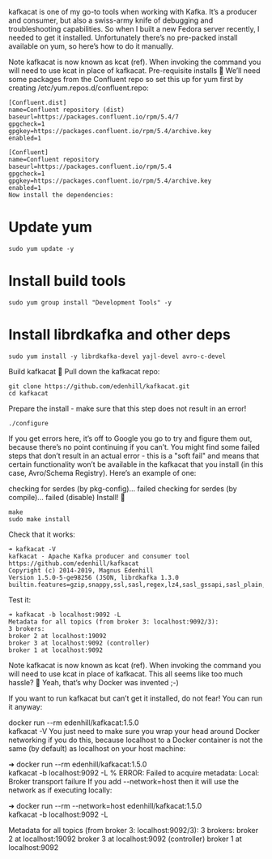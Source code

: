 kafkacat is one of my go-to tools when working with Kafka. It’s a producer and consumer, but also a swiss-army knife of debugging and troubleshooting capabilities. So when I built a new Fedora server recently, I needed to get it installed. Unfortunately there’s no pre-packed install available on yum, so here’s how to do it manually.

Note
kafkacat is now known as kcat (ref). When invoking the command you will need to use kcat in place of kafkacat.
Pre-requisite installs 🔗
We’ll need some packages from the Confluent repo so set this up for yum first by creating /etc/yum.repos.d/confluent.repo:
```shell
[Confluent.dist]
name=Confluent repository (dist)
baseurl=https://packages.confluent.io/rpm/5.4/7
gpgcheck=1
gpgkey=https://packages.confluent.io/rpm/5.4/archive.key
enabled=1

[Confluent]
name=Confluent repository
baseurl=https://packages.confluent.io/rpm/5.4
gpgcheck=1
gpgkey=https://packages.confluent.io/rpm/5.4/archive.key
enabled=1
Now install the dependencies:
```
# Update yum
```shell
sudo yum update -y
```

# Install build tools
```shell
sudo yum group install "Development Tools" -y
```
# Install librdkafka and other deps
```shell
sudo yum install -y librdkafka-devel yajl-devel avro-c-devel
```

Build kafkacat 🔗
Pull down the kafkacat repo:
```shell
git clone https://github.com/edenhill/kafkacat.git
cd kafkacat
```
Prepare the install - make sure that this step does not result in an error!
```shell
./configure
```

If you get errors here, it’s off to Google you go to try and figure them out, because there’s no point continuing if you can’t. You might find some failed steps that don’t result in an actual error - this is a "soft fail" and means that certain functionality won’t be available in the kafkacat that you install (in this case, Avro/Schema Registry). Here’s an example of one:

checking for serdes (by pkg-config)... failed
checking for serdes (by compile)... failed (disable)
Install! 🔗
```shell
make
sudo make install
```

Check that it works:
```shell
➜ kafkacat -V
kafkacat - Apache Kafka producer and consumer tool
https://github.com/edenhill/kafkacat
Copyright (c) 2014-2019, Magnus Edenhill
Version 1.5.0-5-ge98256 (JSON, librdkafka 1.3.0 builtin.features=gzip,snappy,ssl,sasl,regex,lz4,sasl_gssapi,sasl_plain,sasl_scram,plugins,zstd,sasl_oauthbearer)
```
Test it:
```shell
➜ kafkacat -b localhost:9092 -L
Metadata for all topics (from broker 3: localhost:9092/3):
3 brokers:
broker 2 at localhost:19092
broker 3 at localhost:9092 (controller)
broker 1 at localhost:9092
```
Note
kafkacat is now known as kcat (ref). When invoking the command you will need to use kcat in place of kafkacat.
This all seems like too much hassle? 🔗
Yeah, that’s why Docker was invented ;-)

If you want to run kafkacat but can’t get it installed, do not fear! You can run it anyway:

docker run --rm edenhill/kafkacat:1.5.0 \
kafkacat -V
You just need to make sure you wrap your head around Docker networking if you do this, because localhost to a Docker container is not the same (by default) as localhost on your host machine:

➜ docker run --rm edenhill/kafkacat:1.5.0 \
kafkacat -b localhost:9092 -L
% ERROR: Failed to acquire metadata: Local: Broker transport failure
If you add --network=host then it will use the network as if executing locally:

➜ docker run --rm --network=host edenhill/kafkacat:1.5.0 \
kafkacat -b localhost:9092 -L

Metadata for all topics (from broker 3: localhost:9092/3):
3 brokers:
broker 2 at localhost:19092
broker 3 at localhost:9092 (controller)
broker 1 at localhost:9092